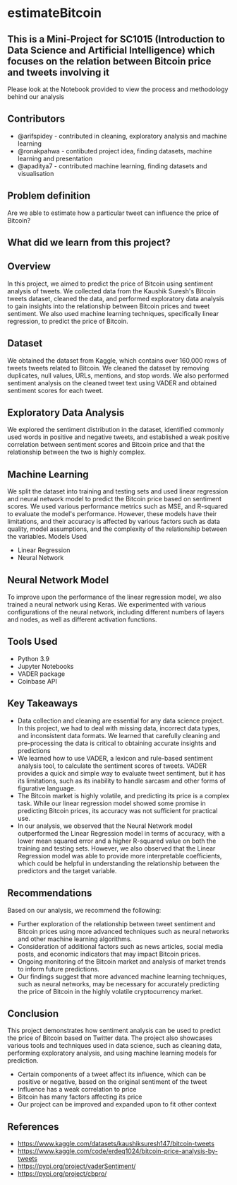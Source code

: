 # estimateBitcoin

## This is a Mini-Project for SC1015 (Introduction to Data Science and Artificial Intelligence) which focuses on the relation between Bitcoin price and tweets involving it
Please look at the Notebook provided to view the process and methodology behind our analysis

## Contributors
- @arifspidey - contributed in cleaning, exploratory analysis and machine learning
- @ronakpahwa - contibuted project idea, finding datasets, machine learning and presentation
- @apaditya7 - contributed machine learning, finding datasets and visualisation

## Problem definition
Are we able to estimate how a particular tweet can influence the price of Bitcoin?

## What did we learn from this project?
## Overview
In this project, we aimed to predict the price of Bitcoin using sentiment analysis of tweets. We collected data from the Kaushik Suresh's Bitcoin tweets dataset, cleaned the data, and performed exploratory data analysis to gain insights into the relationship between Bitcoin prices and tweet sentiment. We also used machine learning techniques, specifically linear regression, to predict the price of Bitcoin.

## Dataset
We obtained the dataset from Kaggle, which contains over 160,000 rows of tweets tweets related to Bitcoin. We cleaned the dataset by removing duplicates, null values, URLs, mentions, and stop words. We also performed sentiment analysis on the cleaned tweet text using VADER and obtained sentiment scores for each tweet.

## Exploratory Data Analysis
We explored the sentiment distribution in the dataset, identified commonly used words in positive and negative tweets, and established a weak positive correlation between sentiment scores and Bitcoin price and that the relationship between the two is highly complex.

## Machine Learning
We split the dataset into training and testing sets and used linear regression and neural network model to predict the Bitcoin price based on sentiment scores. We used various performance metrics such as MSE, and R-squared to evaluate the model's performance. However, these models have their limitations, and their accuracy is affected by various factors such as data quality, model assumptions, and the complexity of the relationship between the variables.
Models Used
- Linear Regression
- Neural Network 

## Neural Network Model
To improve upon the performance of the linear regression model, we also trained a neural network using Keras. We experimented with various configurations of the neural network, including different numbers of layers and nodes, as well as different activation functions.

## Tools Used
- Python 3.9
- Jupyter Notebooks
- VADER package
- Coinbase API

## Key Takeaways
- Data collection and cleaning are essential for any data science project. In this project, we had to deal with missing data, incorrect data types, and inconsistent data formats. We learned that carefully cleaning and pre-processing the data is critical to obtaining accurate insights and predictions
- We learned how to use VADER, a lexicon and rule-based sentiment analysis tool, to calculate the sentiment scores of tweets. VADER provides a quick and simple way to evaluate tweet sentiment, but it has its limitations, such as its inability to handle sarcasm and other forms of figurative language.
- The Bitcoin market is highly volatile, and predicting its price is a complex task. While our linear regression model showed some promise in predicting Bitcoin prices, its accuracy was not sufficient for practical use.
- In our analysis, we observed that the Neural Network model outperformed the Linear Regression model in terms of accuracy, with a lower mean squared error and a higher R-squared value on both the training and testing sets. However, we also observed that the Linear Regression model was able to provide more interpretable coefficients, which could be helpful in understanding the relationship between the predictors and the target variable.

## Recommendations
Based on our analysis, we recommend the following:
- Further exploration of the relationship between tweet sentiment and Bitcoin prices using more advanced techniques such as neural networks and other machine learning algorithms.
- Consideration of additional factors such as news articles, social media posts, and economic indicators that may impact Bitcoin prices.
- Ongoing monitoring of the Bitcoin market and analysis of market trends to inform future predictions.
- Our findings suggest that more advanced machine learning techniques, such as neural networks, may be necessary for accurately predicting the price of Bitcoin in the highly volatile cryptocurrency market.

## Conclusion
This project demonstrates how sentiment analysis can be used to predict the price of Bitcoin based on Twitter data. The project also showcases various tools and techniques used in data science, such as cleaning data, performing exploratory analysis, and using machine learning models for prediction.
- Certain components of a tweet affect its influence, which can be positive or negative, based on the original sentiment of the tweet
- Influence has a weak correlation to price
- Bitcoin has many factors affecting its price
- Our project can be improved and expanded upon to fit other context

## References
- https://www.kaggle.com/datasets/kaushiksuresh147/bitcoin-tweets
- https://www.kaggle.com/code/erdeq1024/bitcoin-price-analysis-by-tweets
- https://pypi.org/project/vaderSentiment/
- https://pypi.org/project/cbpro/


